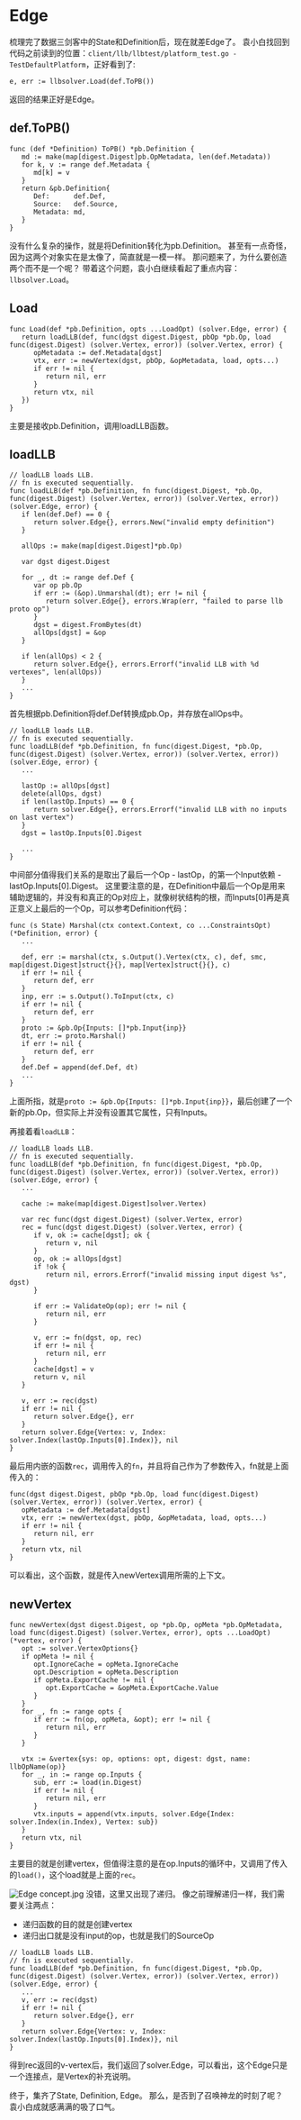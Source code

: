 # Edge

梳理完了数据三剑客中的State和Definition后，现在就差Edge了。
袁小白找回到代码之前读到的位置：`client/llb/llbtest/platform_test.go - TestDefaultPlatform`，正好看到了:
```golang
e, err := llbsolver.Load(def.ToPB())
```
返回的结果正好是Edge。

## def.ToPB()
```golang
func (def *Definition) ToPB() *pb.Definition {
   md := make(map[digest.Digest]pb.OpMetadata, len(def.Metadata))
   for k, v := range def.Metadata {
      md[k] = v
   }
   return &pb.Definition{
      Def:      def.Def,
      Source:   def.Source,
      Metadata: md,
   }
}
```
没有什么复杂的操作，就是将Definition转化为pb.Definition。
甚至有一点奇怪，因为这两个对象实在是太像了，简直就是一模一样。
那问题来了，为什么要创造两个而不是一个呢？
带着这个问题，袁小白继续看起了重点内容：`llbsolver.Load`。

## Load
```golang
func Load(def *pb.Definition, opts ...LoadOpt) (solver.Edge, error) {
   return loadLLB(def, func(dgst digest.Digest, pbOp *pb.Op, load func(digest.Digest) (solver.Vertex, error)) (solver.Vertex, error) {
      opMetadata := def.Metadata[dgst]
      vtx, err := newVertex(dgst, pbOp, &opMetadata, load, opts...)
      if err != nil {
         return nil, err
      }
      return vtx, nil
   })
}
```
主要是接收pb.Definition，调用loadLLB函数。

## loadLLB
```golang
// loadLLB loads LLB.
// fn is executed sequentially.
func loadLLB(def *pb.Definition, fn func(digest.Digest, *pb.Op, func(digest.Digest) (solver.Vertex, error)) (solver.Vertex, error)) (solver.Edge, error) {
   if len(def.Def) == 0 {
      return solver.Edge{}, errors.New("invalid empty definition")
   }

   allOps := make(map[digest.Digest]*pb.Op)

   var dgst digest.Digest

   for _, dt := range def.Def {
      var op pb.Op
      if err := (&op).Unmarshal(dt); err != nil {
         return solver.Edge{}, errors.Wrap(err, "failed to parse llb proto op")
      }
      dgst = digest.FromBytes(dt)
      allOps[dgst] = &op
   }

   if len(allOps) < 2 {
      return solver.Edge{}, errors.Errorf("invalid LLB with %d vertexes", len(allOps))
   }
   ... 
}
```
首先根据pb.Definition将def.Def转换成pb.Op，并存放在allOps中。

```golang
// loadLLB loads LLB.
// fn is executed sequentially.
func loadLLB(def *pb.Definition, fn func(digest.Digest, *pb.Op, func(digest.Digest) (solver.Vertex, error)) (solver.Vertex, error)) (solver.Edge, error) {
   ...

   lastOp := allOps[dgst]
   delete(allOps, dgst)
   if len(lastOp.Inputs) == 0 {
      return solver.Edge{}, errors.Errorf("invalid LLB with no inputs on last vertex")
   }
   dgst = lastOp.Inputs[0].Digest

   ...
}
```
中间部分值得我们关系的是取出了最后一个Op - lastOp，的第一个Input依赖 - lastOp.Inputs[0].Digest。
这里要注意的是，在Definition中最后一个Op是用来辅助逻辑的，并没有和真正的Op对应上，就像树状结构的根，而Inputs[0]再是真正意义上最后的一个Op，可以参考Definition代码：
```golang
func (s State) Marshal(ctx context.Context, co ...ConstraintsOpt) (*Definition, error) {
   ...

   def, err := marshal(ctx, s.Output().Vertex(ctx, c), def, smc, map[digest.Digest]struct{}{}, map[Vertex]struct{}{}, c)
   if err != nil {
      return def, err
   }
   inp, err := s.Output().ToInput(ctx, c)
   if err != nil {
      return def, err
   }
   proto := &pb.Op{Inputs: []*pb.Input{inp}}
   dt, err := proto.Marshal()
   if err != nil {
      return def, err
   }
   def.Def = append(def.Def, dt)
   ...
}
```
上面所指，就是`proto := &pb.Op{Inputs: []*pb.Input{inp}}`，最后创建了一个新的pb.Op，但实际上并没有设置其它属性，只有Inputs。

再接着看`loadLLB`：
```golang
// loadLLB loads LLB.
// fn is executed sequentially.
func loadLLB(def *pb.Definition, fn func(digest.Digest, *pb.Op, func(digest.Digest) (solver.Vertex, error)) (solver.Vertex, error)) (solver.Edge, error) {
   ...

   cache := make(map[digest.Digest]solver.Vertex)

   var rec func(dgst digest.Digest) (solver.Vertex, error)
   rec = func(dgst digest.Digest) (solver.Vertex, error) {
      if v, ok := cache[dgst]; ok {
         return v, nil
      }
      op, ok := allOps[dgst]
      if !ok {
         return nil, errors.Errorf("invalid missing input digest %s", dgst)
      }

      if err := ValidateOp(op); err != nil {
         return nil, err
      }

      v, err := fn(dgst, op, rec)
      if err != nil {
         return nil, err
      }
      cache[dgst] = v
      return v, nil
   }

   v, err := rec(dgst)
   if err != nil {
      return solver.Edge{}, err
   }
   return solver.Edge{Vertex: v, Index: solver.Index(lastOp.Inputs[0].Index)}, nil
}
```
最后用内嵌的函数`rec`，调用传入的`fn`，并且将自己作为了参数传入，fn就是上面传入的：
```golang
func(dgst digest.Digest, pbOp *pb.Op, load func(digest.Digest) (solver.Vertex, error)) (solver.Vertex, error) {
   opMetadata := def.Metadata[dgst]
   vtx, err := newVertex(dgst, pbOp, &opMetadata, load, opts...)
   if err != nil {
      return nil, err
   }
   return vtx, nil
}
```
可以看出，这个函数，就是传入newVertex调用所需的上下文。

## newVertex
```golang
func newVertex(dgst digest.Digest, op *pb.Op, opMeta *pb.OpMetadata, load func(digest.Digest) (solver.Vertex, error), opts ...LoadOpt) (*vertex, error) {
   opt := solver.VertexOptions{}
   if opMeta != nil {
      opt.IgnoreCache = opMeta.IgnoreCache
      opt.Description = opMeta.Description
      if opMeta.ExportCache != nil {
         opt.ExportCache = &opMeta.ExportCache.Value
      }
   }
   for _, fn := range opts {
      if err := fn(op, opMeta, &opt); err != nil {
         return nil, err
      }
   }

   vtx := &vertex{sys: op, options: opt, digest: dgst, name: llbOpName(op)}
   for _, in := range op.Inputs {
      sub, err := load(in.Digest)
      if err != nil {
         return nil, err
      }
      vtx.inputs = append(vtx.inputs, solver.Edge{Index: solver.Index(in.Index), Vertex: sub})
   }
   return vtx, nil
}
```
主要目的就是创建vertex，但值得注意的是在op.Inputs的循环中，又调用了传入的`load()`，这个load就是上面的`rec`。

![Edge concept.jpg](https://p6-juejin.byteimg.com/tos-cn-i-k3u1fbpfcp/98345502f78a427298b8288695e25b4c~tplv-k3u1fbpfcp-watermark.image?)
没错，这里又出现了递归。
像之前理解递归一样，我们需要关注两点：
* 递归函数的目的就是创建vertex
* 递归出口就是没有input的op，也就是我们的SourceOp

```golang
// loadLLB loads LLB.
// fn is executed sequentially.
func loadLLB(def *pb.Definition, fn func(digest.Digest, *pb.Op, func(digest.Digest) (solver.Vertex, error)) (solver.Vertex, error)) (solver.Edge, error) {
   ...
   v, err := rec(dgst)
   if err != nil {
      return solver.Edge{}, err
   }
   return solver.Edge{Vertex: v, Index: solver.Index(lastOp.Inputs[0].Index)}, nil
}
```
得到rec返回的v-vertex后，我们返回了solver.Edge，可以看出，这个Edge只是一个连接点，是Vertex的补充说明。

终于，集齐了State, Definition, Edge。
那么，是否到了召唤神龙的时刻了呢？
袁小白成就感满满的吸了口气。
